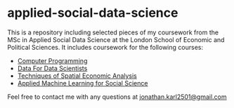 # applied-social-data-science

This is a repository including selected pieces of my coursework from the MSc in Applied Social Data Science at the London School of Economic and Political Sciences. It includes coursework for the following courses:

- [Computer Programming](https://www.lse.ac.uk/resources/calendar2020-2021/courseGuides/MY/2020_MY470.htm)
- [Data For Data Scientists](https://www.lse.ac.uk/resources/calendar2020-2021/courseGuides/MY/2020_MY472.htm)
- [Techniques of Spatial Economic Analysis](https://www.lse.ac.uk/resources/calendar2020-2021/courseGuides/GY/2020_GY460.htm)
- [Applied Machine Learning for Social Science](https://www.lse.ac.uk/resources/calendar2020-2021/courseGuides/MY/2020_MY474.htm)

Feel free to contact me with any questions at [jonathan.karl2501@gmail.com](jonathan.karl2501@gmail.com)
